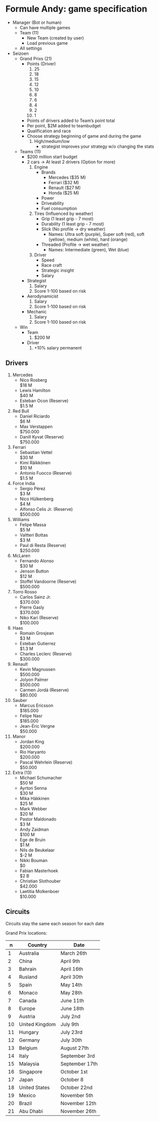 # Formule Andy: game specification

- Manager (Bot or human)
	* Can have multiple games
	* Team (11)
		- New Team (created by user)
		- Load previous game
	* All settings
- Seizoen
	* Grand Prixs (21)
		- Points (Driver) 
			1. 25
			2. 18
			3. 15
			4. 12
			5. 10
			6. 8
			7. 6
			8. 4
			9. 2
			10. 1
		- Points of drivers added to Team’s point total
		- Per point, $2M added to teambudget
		- Qualification and race
		- Choose strategy beginning of game and during the game
			1.	High/medium/low
				* strategist improves your strategy w/o changing the stats
	* Teams (11)
		- $200 million start budget
		- 2 cars → At least 2 drivers (Option for more)
			1. Engine
				* Brands
					- Mercedes		($35 M)
					- Ferrari		($32 M)
					- Renault		($27 M)
					- Honda			($25 M)
				* Power
				* Driveability
				* Fuel consumption
			2. Tires (Influenced by weather)
				- Grip (1 least grip - 7 most)
				- Durability (1 least grip - 7 most)
				- Slick (No profile → dry weather)
					* Names: Ultra soft (purple), Super soft (red), soft (yellow), medium (white), hard (orange) 
				- Threaded (Profile → wet weather)
					* Names: Intermediate (green), Wet (blue)
			3.	Driver
				- Speed
				- Race craft 
				- Strategic insight
				- Salary
		- Strategist
			1. Salary
			2. Score 1-100 based on risk
		- Aerodynamicist
			1. Salary
			2. Score 1-100 based on risk
		- Mechanic
			1. Salary
			2. Score 1-100 based on risk
	* Win
		- Team
			1. $200 M
		- Driver
			1. +10% salary permanent

## Drivers
1.	Mercedes
	- Nico Rosberg  
	  $18 M
	- Lewis Hamilton  
	  $40 M
	- Esteban Ocon (Reserve)  
	  $1.5 M
2.	Red Bull
	- Daniel Riciardo  
	  $6 M
	- Max Verstappen  
	  $750.000
	- Danill Kyvat (Reserve)  
	  $750.000
3.	Ferrari
	- Sebastian Vettel  
	  $30 M
	- Kimi Räikkönen  
	  $10 M
	- Antonio Fuocco (Reserve)  
	  $1.5 M
4.	Force India
	- Sergio Pérez  
	  $3 M
	- Nico Hülkenberg  
	  $4 M
	- Alfonso Celis Jr. (Reserve)  
	  $500.000
5.	Williams
	- Felipe Massa  
	  $5 M
	- Valtteri Bottas  
	  $3 M
	- Paul di Resta (Reserve)  
	  $250.000
6.	McLaren
	- Fernando Alonso  
	  $30 M
	- Jenson Button  
	  $12 M
	- Stoffel Vandoorne (Reserve)  
	  $500.000
7.	Torro Rosso
	- Carlos Sainz Jr.  
	  $370.000
	- Pierre Gasly  
	  $370.000
	- Niko Kari (Reserve)  
	  $100.000
8.	Haas
	- Romain Grosjean  
	  $3 M
	- Esteban Gutierrez  
	  $1.3 M
	- Charles Leclerc (Reserve)  
	  $300.000
9.	Renault
	- Kevin Magnussen  
	  $500.000
	- Jolyon Palmer  
	  $500.000
	- Carmen Jordá (Reserve)  
	  $80.000
10.	Sauber
	- Marcus Ericsson  
	  $185.000
	- Felipe Nasr  
	  $185.000
	- Jean-Éric Vergne  
	  $50.000
11.	Manor
	- Jordan King  
	  $200.000
	- Rio Haryanto  
	  $200.000
	- Pascal Wehrlein (Reserve)  
	  $50.000
12.	Extra (13)
	- Michael Schumacher  
	  $50 M
	- Ayrton Senna  
	  $30 M
	- Mika Häkkinen  
	  $25 M
	- Mark Webber  
	  $20 M
	- Pastor Maldonado  
	  $3 M
	- Andy Zaidman  
	  $100 M
	- Ege de Bruin  
	  $1 M
	- Nils de Beukelaar  
	  $-2 M
	- Nikki Bouman  
	  $0
	- Fabian Masterhoek  
	  $2 B
	- Christian Slothouber  
	  $42.000
	- Laetitia Molkenboer  
	  $10.000

## Circuits
Circuits stay the same each season for each date

Grand Prix locations:

|  n  | Country       | Date           |
| --- | ------------- | -------------- |
|  1  | Australia     | March 26th     |
|  2  | China         | April 9th      |
|  3  | Bahrain       | April 16th     |
|  4  | Rusland       | April 30th     |
|  5  | Spain         | May 14th       |
|  6  | Monaco        | May 28th       |
|  7  | Canada        | June 11th      |
|  8  | Europe        | June 18th      |
|  9  | Austria       | July 2nd       |
| 10  | United Kingdom| July 9th       |
| 11  | Hungary       | July 23rd      |
| 12  | Germany       | July 30th      |
| 13  | Belgium       | August 27th    |
| 14  | Italy         | September 3rd  |
| 15  | Malaysia      | September 17th |
| 16  | Singapore     | October 1st    |
| 17  | Japan         | October 8      |
| 18  | United States | October 22nd   |
| 19  | Mexico        | November 5th   |
| 20  | Brazil        | November 12th  |
| 21  | Abu Dhabi     | November 26th  |

